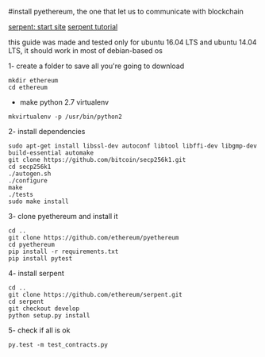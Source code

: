 #install pyethereum, the one that let us to communicate with blockchain


[serpent: start site](https://mc2-umd.github.io/ethereumlab/)
[serpent tutorial](https://mc2-umd.github.io/ethereumlab/docs/serpent_tutorial.pdf)

this guide was made and tested only for ubuntu 16.04 LTS and ubuntu 14.04 LTS, it should
work in most of debian-based os

1- create a folder to save all you're going to download

```
mkdir ethereum
cd ethereum
```
- make python 2.7 virtualenv

```
mkvirtualenv -p /usr/bin/python2
```

2- install dependencies

```
sudo apt-get install libssl-dev autoconf libtool libffi-dev libgmp-dev build-essential automake
git clone https://github.com/bitcoin/secp256k1.git
cd secp256k1
./autogen.sh
./configure
make
./tests
sudo make install
```

3- clone pyethereum and install it

```
cd ..
git clone https://github.com/ethereum/pyethereum
cd pyethereum
pip install -r requirements.txt
pip install pytest
```

4- install serpent

```
cd ..
git clone https://github.com/ethereum/serpent.git
cd serpent
git checkout develop
python setup.py install
```

5- check if all is ok

```
py.test -m test_contracts.py
```

